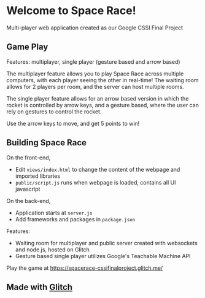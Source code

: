 # Welcome to Space Race!
Multi-player web application created as our Google CSSI Final Project

## Game Play
Features: multiplayer, single player (gesture based and arrow based)

The multiplayer feature allows you to play Space Race across multiple computers, with each player seeing the other in real-time! The waiting room allows for 2 players per room, and the server can host multiple rooms. 

The single player feature allows for an arrow based version in which the rocket is controlled by arrow keys, and a gesture based, where the user can rely on gestures to control the rocket. 

Use the arrow keys to move, and get 5 points to win!

## Building Space Race
On the front-end,

- Edit `views/index.html` to change the content of the webpage and imported libraries
- `public/script.js` runs when webpage is loaded, contains all UI javascript

On the back-end,

- Application starts at `server.js`
- Add frameworks and packages in `package.json`

Features:

- Waiting room for multiplayer and public server created with websockets and node.js, hosted on Glitch
- Gesture based single player utilizes Google's Teachable Machine API

Play the game at https://spacerace-cssifinalproject.glitch.me/

## Made with [Glitch](https://glitch.com/) 
